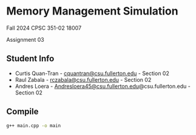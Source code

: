 # Memory Management Simulation
Fall 2024 CPSC 351-02 18007

Assignment 03

## Student Info
* Curtis Quan-Tran - cquantran@csu.fullerton.edu - Section 02
* Raul Zabala - rczabala@csu.fullerton.edu - Section 02
* Andres Loera - Andresloera45@csu.fullerton.edu@csu.fullerton.edu - Section 02

## Compile
```bash
g++ main.cpp -o main